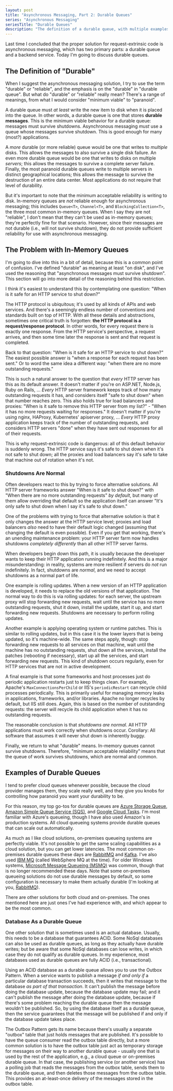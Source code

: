 ```yaml
---
layout: post
title: "Asynchronous Messaging, Part 2: Durable Queues"
series: "Asynchronous Messaging"
seriesTitle: "Durable Queues"
description: "The definition of a durable queue, with multiple examples."
---
```


Last time I concluded that the proper solution for request-extrinsic code is asynchronous messaging, which has two primary parts: a durable queue and a backend service. Today I'm going to discuss durable queues.

## The Definition of "Durable"

When I suggest the asynchronous messaging solution, I try to use the term "durable" or "reliable", and the emphasis is on the "durable" in "durable queue". But what do "durable" or "reliable" really mean? There's a range of meanings, from what I would consider "minimum viable" to "paranoid".

A durable queue must *at least* write the new item to disk when it is placed into the queue. In other words, a durable queue is one that stores **durable messages**. This is the minimum viable behavior for a durable queue: messages must survive shutdowns. Asynchronous messaging *must* use a queue whose messages survive shutdown. This is good enough for many (most?) applications.

A *more* durable (or more reliable) queue would be one that writes to *multiple* disks. This allows the messages to also survive a single disk failure. An even more durable queue would be one that writes to disks on multiple *servers*; this allows the messages to survive a complete server failure. Finally, the most paranoid durable queues write to multiple servers in distinct geographical locations; this allows the message to survive the destruction of an entire data center. Most applications do not require that level of durability.

But it's important to note that the minimum acceptable reliability is writing to disk. In-memory queues are *not* reliable enough for asynchronous messaging; this includes `Queue<T>`, `Channel<T>`, and `BlockingCollection<T>`, the three most common in-memory queues. When I say they are not "reliable", I don't mean that they can't be used as in-memory queues; they're perfectly fine for that scenario. However, since their messages are not durable (i.e., will not survive shutdown), they do not provide sufficient reliability for use with asynchronous messaging.

## The Problem with In-Memory Queues

I'm going to dive into this in a bit of detail, because this is a common point of confusion. I've defined "durable" as meaning at least "on disk", and I've used the reasoning that "asynchronous messages must survive shutdown". This section will go into more detail of the reasoning behind this restriction.

I think it's easiest to understand this by contemplating one question: "When is it safe for an HTTP service to shut down?"

The HTTP protocol is ubiquitous; it's used by all kinds of APIs and web services. And there's a seemingly endless number of conventions and standards built on top of HTTP. With all these details and abstractions, sometimes one critical truth is forgotten: **the HTTP protocol is a request/response protocol**. In other words, for every request there is exactly one response. From the HTTP service's perspective, a request arrives, and then some time later the response is sent and that request is completed.

Back to that question: "When is it safe for an HTTP service to shut down?" The easiest possible answer is "when a response for each request has been sent." Or to word the same idea a different way: "when there are no more outstanding requests."

This is such a natural answer to the question that *every* HTTP server has this as its default answer. It doesn't matter if you're on ASP.NET, Node.js, Ruby on Rails, ... *Every* HTTP server framework keeps track of how many outstanding requests it has, and considers itself "safe to shut down" when that number reaches zero. This also holds true for load balancers and proxies: "When is it safe to remove this HTTP server from my list?" - "When it has no more requests waiting for responses." It doesn't matter if you're using nginx, HAProxy, Kubernetes' apiserver proxy, ... *Every* HTTP proxy application keeps track of the number of outstanding requests, and considers HTTP servers "done" when they have sent out responses for all of their requests.

This is why request-extrinsic code is dangerous: all of this default behavior is suddenly wrong. The HTTP service says it's safe to shut down when it's not safe to shut down; all the proxies and load balancers say it's safe to take that machine out of rotation when it's not.

### Shutdowns Are Normal

Often developers react to this by trying to force alternative solutions. All HTTP server frameworks answer "When is it safe to shut down?" with "When there are no more outstanding requests" *by default*, but many of them allow overriding that default so the application itself can answer "It's only safe to shut down when I say it's safe to shut down."

One of the problems with trying to force that alternative solution is that it only changes the answer at the HTTP service level; proxies and load balancers *also* need to have their default logic changed (assuming that changing the default is even possible). Even if you get that working, there's an unending maintenance problem: your HTTP server farm now handles shutdowns *completely differently* than all other HTTP server farms.

When developers begin down this path, it is usually because the developer wants to keep their HTTP application running indefinitely. And this is a major misunderstanding: in reality, systems are more resilient if servers do *not* run indefinitely. In fact, shutdowns are *normal*, and we need to accept shutdowns as a normal part of life.

One example is rolling updates. When a new version of an HTTP application is developed, it needs to replace the old versions of that application. The normal way to do this is via rolling updates: for each server, the upstream proxy will stop forwarding new requests, wait until the service has no more outstanding requests, shut it down, install the update, start it up, and start forwarding new requests. Shutdowns are necessary to perform rolling updates.

Another example is applying operating system or runtime patches. This is similar to rolling updates, but in this case it is the lower layers that is being updated, so it's machine-wide. The same steps apply, though: stop forwarding new requests to all services on that machine, wait until the machine has no outstanding requests, shut down all the services, install the patches (rebooting if necessary), start up all the services, and start forwarding new requests. This kind of shutdown occurs regularly, even for HTTP services that are not in active development.

A final example is that some frameworks and host processes just do periodic application restarts just to keep things clean. For example, Apache's `MaxConnectionsPerChild` or IIS's `periodicRestart` can recycle child processes periodically. This is primarily useful for managing memory leaks in applications, frameworks, and/or libraries. Apache no longer recycles by default, but IIS still does. Again, this is based on the number of outstanding requests: the server will recycle its child application when it has no outstanding requests.

The reasonable conclusion is that *shutdowns are normal*. All HTTP applications must work correctly when shutdowns occur. Corollary: All software that assumes it will never shut down is inherently buggy.

Finally, we return to what "durable" means. In-memory queues cannot survive shutdowns. Therefore, "minimum acceptable reliability" means that the queue of work survives shutdowns, which are normal and common.

## Examples of Durable Queues

I tend to prefer cloud queues whenever possible, because the cloud provider manages them, they scale really well, and they give you knobs for controlling how paranoid you want your durability to be.

For this reason, my top go-tos for durable queues are [Azure Storage Queue](https://azure.microsoft.com/en-us/services/storage/queues/?WT.mc_id=DT-MVP-5000058), [Amazon Simple Queue Service (SQS)](https://aws.amazon.com/sqs/), and [Google Cloud Tasks](https://cloud.google.com/tasks). I'm most familiar with Azure's queueing, though I have also used Amazon's in production systems. All cloud queueing systems provide durable queues that can scale out automatically.

As much as I like cloud solutions, on-premises queueing systems are perfectly viable. It's not possible to get the same scaling capabilities as a cloud solution, but you can get lower latencies. The most common on-premises durable queues these days are [RabbitMQ](https://www.rabbitmq.com/) and [Kafka](https://kafka.apache.org/documentation/). I've also used [IBM MQ](https://www.ibm.com/products/mq) (called WebSphere MQ at the time). For older Windows systems, [Microsoft Message Queueing (MSMQ)](https://docs.microsoft.com/en-us/previous-versions/windows/desktop/msmq/ms711472(v=vs.85)?WT.mc_id=DT-MVP-5000058) was common, though that is no longer recommended these days. Note that some on-premises queueing solutions do not use durable messages by default, so some configuration is necessary to make them actually durable (I'm looking at you, [RabbitMQ](https://www.rabbitmq.com/queues.html#durability)).

There are other solutions for both cloud and on-premises. The ones mentioned here are just ones I've had experience with, and which appear to be the most common.

### Database As a Durable Queue

One other solution that is sometimes used is an actual database. Usually, this needs to be a database that guarantees ACID. Some NoSql databases can also be used as durable queues, as long as they actually have durable writes; but be aware that some NoSql databases can lose writes, in which case they do not qualify as durable queues. In my experience, most databases used as durable queues are fully ACID (i.e., transactional).

Using an ACID database as a durable queue allows you to use the Outbox Pattern. When a service wants to publish a message *if and only if* a particular database transaction succeeds, then it writes that message to the database *as part of that transaction*. It can't publish the message before doing the database update, because the database update may fail; and it can't publish the message after doing the database update, because if there's some problem reaching the durable queue then the message wouldn't be published. So, by using the database itself as a durable queue, then the service guarantees that the message will be published if and only if the database update takes place.

The Outbox Pattern gets its name because there's usually a separate "outbox" table that just holds messages that are published. It's possible to have the queue consumer read the outbox table directly, but a more common solution is to have the outbox table just act as temporary storage for messages on their way to another durable queue - usually one that is used by the rest of the application, e.g., a cloud queue or on-premises durable queue. In that case, the publishing service (or another service) has a polling job that reads the messages from the outbox table, sends them to the durable queue, and then deletes those messages from the outbox table. This provides an at-least-once delivery of the messages stored in the outbox table.
